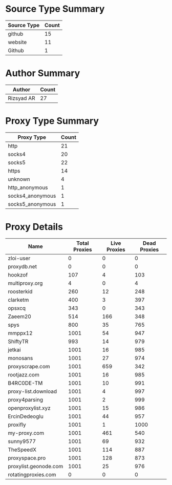 # Source Type Summary

| Source Type | Count |
|-------------|-------|
| github | 15 |
| website | 11 |
| Github | 1 |


# Author Summary

| Author | Count |
|--------|-------|
| Rizsyad AR | 27 |


# Proxy Type Summary

| Proxy Type | Count |
|------------|-------|
| http | 21 |
| socks4 | 20 |
| socks5 | 22 |
| https | 14 |
| unknown | 4 |
| http_anonymous | 1 |
| socks4_anonymous | 1 |
| socks5_anonymous | 1 |


# Proxy Details

| Name | Total Proxies | Live Proxies | Dead Proxies |
|------|---------------|--------------|---------------|
| zloi-user | 0 | 0 | 0 |
| proxydb.net | 0 | 0 | 0 |
| hookzof | 107 | 4 | 103 |
| multiproxy.org | 4 | 0 | 4 |
| roosterkid | 260 | 12 | 248 |
| clarketm | 400 | 3 | 397 |
| opsxcq | 343 | 0 | 343 |
| Zaeem20 | 514 | 166 | 348 |
| spys | 800 | 35 | 765 |
| mmppx12 | 1001 | 54 | 947 |
| ShiftyTR | 993 | 14 | 979 |
| jetkai | 1001 | 16 | 985 |
| monosans | 1001 | 27 | 974 |
| proxyscrape.com | 1001 | 659 | 342 |
| rootjazz.com | 1001 | 16 | 985 |
| B4RC0DE-TM | 1001 | 10 | 991 |
| proxy-list.download | 1001 | 4 | 997 |
| proxy4parsing | 1001 | 2 | 999 |
| openproxylist.xyz | 1001 | 15 | 986 |
| ErcinDedeoglu | 1001 | 44 | 957 |
| proxifly | 1001 | 1 | 1000 |
| my-proxy.com | 1001 | 461 | 540 |
| sunny9577 | 1001 | 69 | 932 |
| TheSpeedX | 1001 | 114 | 887 |
| proxyspace.pro | 1001 | 128 | 873 |
| proxylist.geonode.com | 1001 | 25 | 976 |
| rotatingproxies.com | 0 | 0 | 0 |
